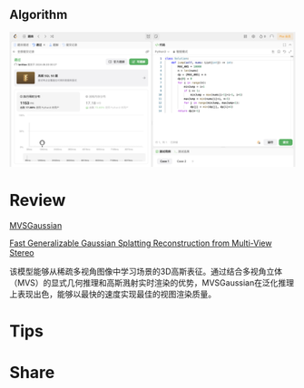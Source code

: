 ## Algorithm

![ianxiao-2024-06-02-lc.png](../../images/temp/ianxiao-2024-06-02-lc.png)

# Review

[MVSGaussian](https://mvsgaussian.github.io/)

[Fast Generalizable Gaussian Splatting
Reconstruction from Multi-View Stereo](https://arxiv.org/pdf/2405.12218)

该模型能够从稀疏多视角图像中学习场景的3D高斯表征。通过结合多视角立体（MVS）的显式几何推理和高斯溅射实时渲染的优势，MVSGaussian在泛化推理上表现出色，能够以最快的速度实现最佳的视图渲染质量。

# Tips


# Share
